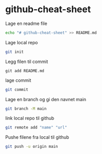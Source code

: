 # github-cheat-sheet
Lage en readme file
```sh
echo "# github-cheat-sheet" >> README.md
```

Lage local repo
```sh
git init
```
Legg filen til commit
```
git add README.md
```
lage commit
```sh
git commit
```
Lage en branch og gi den navnet main
```sh
git branch -M main
```

link local repo til github
```sh
git remote add "name" "url" 
```
Pushe filene fra local til github
```sh
git push -u origin main
```
